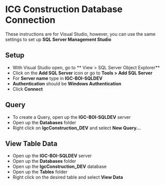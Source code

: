 # ICG Construction Database Connection

These instructions are for Visual Studio, however, you can use the same settings to set up **SQL Server Management Studio**

## Setup

- With Visual Studio open, go to ** View > SQL Server Object Explorer**
- Click on the **Add SQL Server** icon or go to **Tools > Add SQL Server**
- For **Server name** type in **IGC-BOI-SQLDEV**
- **Authentication** should be **Windows Authentication**
- Click **Connect**

## Query

- To create a Query, open up the **IGC-BOI-SQLDEV** server
- Open up the **Databases** folder
- Right click on **IgcConstruction_DEV** and select **New Query...**

## View Table Data

- Open up the **IGC-BOI-SQLDEV** server
- Open up the **Databases** folder
- Open up the **IgcConstruction_DEV** database
- Open up the **Tables** folder
- Right click on the desired table and select **View Data**
